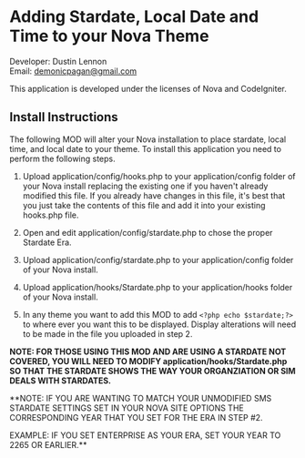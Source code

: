 Adding Stardate, Local Date and Time to your Nova Theme
=======================================================
Developer: Dustin Lennon<br />
Email: <demonicpagan@gmail.com>

This application is developed under the licenses of Nova and CodeIgniter.

Install Instructions
--------------------
The following MOD will alter your Nova installation to place stardate, local time, and local date to your theme.
To install this application you need to perform the following steps.

1. Upload application/config/hooks.php to your application/config folder of your Nova install replacing 
the existing one if you haven't already modified this file. If you already have changes in this file, it's best 
that you just take the contents of this file and add it into your existing hooks.php file.

2. Open and edit application/config/stardate.php to chose the proper Stardate Era.

3. Upload application/config/stardate.php to your application/config folder of your Nova install.

4. Upload application/hooks/Stardate.php to your application/hooks folder of your Nova install.

5. In any theme you want to add this MOD to add `<?php echo $stardate;?>` to where ever you want this to be displayed.
Display alterations will need to be made in the file you uploaded in step 2.

**NOTE: FOR THOSE USING THIS MOD AND ARE USING A STARDATE NOT COVERED, YOU WILL NEED TO MODIFY application/hooks/Stardate.php
SO THAT THE STARDATE SHOWS THE WAY YOUR ORGANZIATION OR SIM DEALS WITH STARDATES.**

**NOTE: IF YOU ARE WANTING TO MATCH YOUR UNMODIFIED SMS STARDATE SETTINGS SET IN YOUR NOVA SITE OPTIONS THE CORRESPONDING YEAR THAT YOU
SET FOR THE ERA IN STEP #2.

EXAMPLE: IF YOU SET ENTERPRISE AS YOUR ERA, SET YOUR YEAR TO 2265 OR EARLIER.**